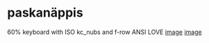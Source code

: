 # paskanäppis
60% keyboard with ISO kc_nubs and f-row
ANSI LOVE
[image](/KLE/nullenpaskan%C3%A4ppis.png?raw=true)
[image](KLE/switches_summaru.JPG?raw=true)

